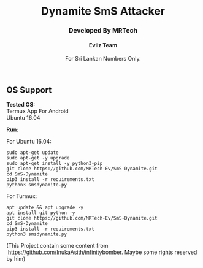 <h1 align="center">Dynamite SmS Attacker</h1>
<h3 align="center">Developed By MRTech</h2>
<h4 align="center">Evilz Team</h3>
<p align="center">For Sri Lankan Numbers Only.</p><br>


## OS Support<br>
**Tested OS:**<br>
Termux App For Android<br>
Ubuntu 16.04<br>


**Run:** <br>

For Ubuntu 16.04:<br>
```
sudo apt-get update
sudo apt-get -y upgrade
sudo apt-get install -y python3-pip
git clone https://github.com/MRTech-Ev/SmS-Dynamite.git
cd SmS-Dynamite
pip3 install -r requirements.txt
python3 smsdynamite.py
```

For Turmux:
```
apt update && apt upgrade -y
apt install git python -y
git clone https://github.com/MRTech-Ev/SmS-Dynamite.git
cd SmS-Dynamite
pip3 install -r requirements.txt
python3 smsdynamite.py
```

(This Project contain some content from  https://github.com/InukaAsith/infinitybomber. Maybe some rights reserved by him)<br>
